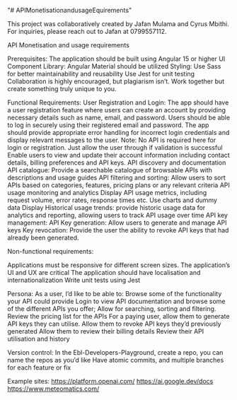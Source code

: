 "# APIMonetisationandusageEquirements" 

This project was collaboratively created by Jafan Mulama and Cyrus Mbithi. For inquiries, please reach out to Jafan at 0799557112.

API Monetisation and usage requirements

Prerequisites:
The application should be built using Angular 15 or higher
UI Component Library: Angular Material should be utilized
Styling: Use Sass for better maintainability and reusability
Use Jest for unit testing
Collaboration is highly encouraged, but plagiarism isn’t. Work together but create something truly unique to you.

Functional Requirements:
User Registration and Login:
The app should have a user registration feature where users can create an account by providing necessary details such as name, email, and password.
Users should be able to log in securely using their registered email and password.
The app should provide appropriate error handling for incorrect login credentials and display relevant messages to the user.
Note: No API is required here for login or registration. Just allow the user through if validation is successful
Enable users to view and update their account information including contact details, billing preferences and API keys.
API discovery and documentation
API catalogue: Provide a searchable catalogue of browsable APIs with descriptions and usage guides
API filtering and sorting: Allow users to sort APIs based on categories, features, pricing plans or any relevant criteria
API usage monitoring and analytics
Display API usage metrics, including request volume, error rates, response times etc. Use charts and dummy data
Display Historical usage trends: provide historic usage data for analytics and reporting, allowing users to track API usage over time
API key management:
API Key generation: Allow users to generate and manage API keys 
Key revocation: Provide the user the ability to revoke API keys that had already been generated.

Non-functional requirements:

Applications must be responsive for different screen sizes.
The application’s UI and UX are critical
The application should have localisation and internationalization
Write unit tests using Jest

Persona:
As a user, I’d like to be able to:
Browse some of the functionality your API could provide
Login to view API documentation and browse some of the different APIs you offer; Allow for searching, sorting and filtering.
Review the pricing list for the APIs
For a paying user, 
allow them to generate API keys they can utilise.
Allow them to revoke API keys they’d previously generated
Allow them to review their billing details
Review their API utilisation and history


Version control:
In the Ebl-Developers-Playground, create a repo, you can name the repos as you’d like
Have atomic commits, and multiple branches for each feature or fix

Example sites:
https://platform.openai.com/
https://ai.google.dev/docs 
https://www.meteomatics.com/
